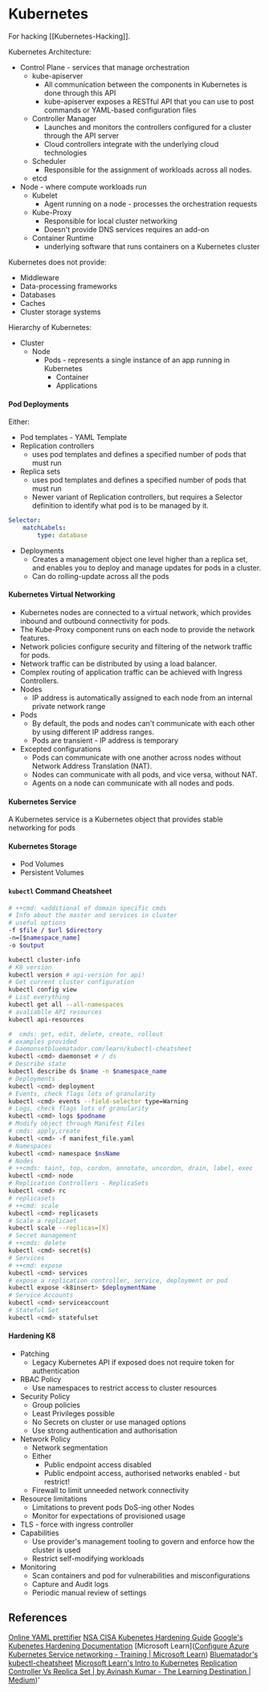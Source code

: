 # Kubernetes 

For hacking [[Kubernetes-Hacking]].

Kubernetes Architecture:
- Control Plane - services that manage orchestration
	- kube-apiserver
		- All communication between the components in Kubernetes is done through this API
		- kube-apiserver exposes a RESTful API that you can use to post commands or YAML-based configuration files
	- Controller Manager
		- Launches and monitors the controllers configured for a cluster through the API server
		- Cloud controllers integrate with the underlying cloud technologies
	- Scheduler
		- Responsible for the assignment of workloads across all nodes.
	- etcd
- Node - where compute workloads run
	- Kubelet
		- Agent running on a node - processes the orchestration requests
	- Kube-Proxy 
		- Responsible for local cluster networking
		- Doesn't provide DNS services requires an add-on
	- Container Runtime 
		- underlying software that runs containers on a Kubernetes cluster

Kubernetes does not provide:
- Middleware
- Data-processing frameworks
- Databases
- Caches
- Cluster storage systems

Hierarchy of Kubernetes:
- Cluster
	- Node 
		- Pods - represents a single instance of an app running in Kubernetes
			- Container
			- Applications

#### Pod Deployments

Either:
- Pod templates - YAML Template 
- Replication controllers
	- uses pod templates and defines a specified number of pods that must run
- Replica sets 
	- uses pod templates and defines a specified number of pods that must run
	- Newer variant of Replication controllers, but requires a Selector definition to identify what pod is to be managed by it.
```YAML
Selector:
	matchLabels:
		type: database
```
- Deployments
	- Creates a management object one level higher than a replica set, and enables you to deploy and manage updates for pods in a cluster.
	- Can do rolling-update across all the pods 

#### Kubernetes Virtual Networking

- Kubernetes nodes are connected to a virtual network, which provides inbound and outbound connectivity for pods.
- The Kube-Proxy component runs on each node to provide the network features.
- Network policies configure security and filtering of the network traffic for pods.
- Network traffic can be distributed by using a load balancer.
- Complex routing of application traffic can be achieved with Ingress Controllers.
- Nodes
	- IP address is automatically assigned to each node from an internal private network range
- Pods
	- By default, the pods and nodes can't communicate with each other by using different IP address ranges.
	- Pods are transient - IP address is temporary
- Excepted configurations
	- Pods can communicate with one another across nodes without Network Address Translation (NAT).
	- Nodes can communicate with all pods, and vice versa, without NAT.
	- Agents on a node can communicate with all nodes and pods.

#### Kubernetes Service

A Kubernetes service is a Kubernetes object that provides stable networking for pods

#### Kubernetes Storage

- Pod Volumes
- Persistent Volumes 

#### `kubectl` Command Cheatsheet

```bash
# ++cmd: <additional of domain specific cmds
# Info about the master and services in cluster
# useful options
-f $file / $url $directory
-n=[$namespace_name]
-o $output

kubectl cluster-info
# K8 version
kubectl version # api-version for api!
# Get current cluster configuration
kubectl config view
# List everything
kubectl get all --all-namespaces
# avaliablle API resources
kubectl api-resources

#  cmds: get, edit, delete, create, rollout
# examples provided
# Daemonsetbluematador.com/learn/kubectl-cheatsheet
kubectl <cmd> daemonset # / ds
# Describe state 
kubectl describe ds $name -n $namespace_name
# Deployments
kubectl <cmd> deployment
# Events, check flags lots of granularity
kubectl <cmd> events --field-selector type=Warning
# Logs, check flags lots of granularity
kubectl <cmd> logs $podname
# Modify object through Manifest Files
# cmds: apply,create 
kubectl <cmd> -f manifest_file.yaml
# Namespaces
kubectl <cmd> namespace $nsName
# Nodes
# ++cmds: taint, top, cordon, annotate, uncordon, drain, label, exec
kubectl <cmd> node
# Replication Controllers - ReplicaSets
kubectl <cmd> rc
# replicasets
# ++cmd: scale
kubectl <cmd> replicasets
# Scale a replicaet
kubectl scale --replicas=[X]
# Secret management
# ++cmds: delete
kubectl <cmd> secret(s)
# Services
# ++cmd: expose
kubectl <cmd> services
# expose a replication controller, service, deployment or pod
kubectl expose <k8insert> $deploymentName
# Service Accounts
kubectl <cmd> serviceaccount
# Stateful Set
kubectl <cmd> statefulset
```


#### Hardening K8

- Patching 
	- Legacy Kubernetes API if exposed does not require token for authentication
- RBAC Policy
	- Use namespaces to restrict access to cluster resources
- Security Policy
	- Group policies 
	- Least Privileges possible
	- No Secrets on cluster or use managed options
	- Use strong authentication and authorisation
- Network Policy
	- Network segmentation
	- Either
		- Public endpoint access disabled
		- Public endpoint access, authorised networks enabled - but restrict!
	- Firewall to limit unneeded network connectivity 
- Resource limitations
	- Limitations to prevent pods DoS-ing other Nodes 
	- Monitor for expectations of provisioned usage
- TLS - force with ingress controller
- Capabilities
	- Use provider's management tooling to govern and enforce how the cluster is used
	- Restrict self-modifying workloads
- Monitoring
	- Scan containers and pod for vulnerabilities and misconfigurations
	- Capture and Audit logs
	- Periodic manual review of settings

## References

[Online YAML prettifier](https://onlineyamltools.com/prettify-yaml)
[NSA CISA Kubenetes Hardening Guide](https://media.defense.gov/2022/Aug/29/2003066362/-1/-1/0/CTR_KUBERNETES_HARDENING_GUIDANCE_1.2_20220829.PDF)
[Google's Kubenetes Hardening Documentation](https://cloud.google.com/kubernetes-engine/docs/how-to/hardening-your-cluster#restrict_self_modify)
[Microsoft Learn]([Configure Azure Kubernetes Service networking - Training | Microsoft Learn](https://learn.microsoft.com/en-us/training/modules/configure-azure-kubernetes-service/4-kubernetes-networking))
[Bluematador's kubectl-cheatsheet](https://www.bluematador.com/learn/kubectl-cheatsheet)
[Microsoft Learn's Intro to Kubernetes](https://learn.microsoft.com/en-us/training/modules/intro-to-kubernetes/)
[Replication Controller Vs Replica Set | by Avinash Kumar - The Learning Destination | Medium](https://medium.com/@avinashkumarmahto51/replication-controller-vs-replica-set-29b5e0bc83d9))'